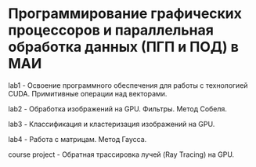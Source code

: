 # Программирование графических процессоров и параллельная обработка данных (ПГП и ПОД) в МАИ


lab1 - Освоение программного обеспечения для работы с технологией CUDA. Примитивные операции над векторами.


lab2 - Обработка изображений на GPU. Фильтры. Метод Собеля.


lab3 - Классификация и кластеризация изображений на GPU.


lab4 - Работа с матрицам. Метод Гаусса.


course project - Обратная трассировка лучей (Ray Tracing) на GPU.
